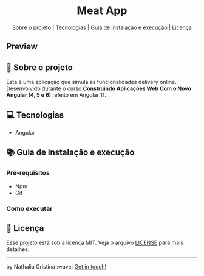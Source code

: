 
<h1 align="center">Meat App</h1>

<p align="center">
  <a href="#rocket-sobre-o-projeto">Sobre o projeto</a> | <a href="#computer-tecnologias">Tecnologias</a> | <a href="#books-guia-de-instalação-e-execução">Guia de instalação e execução</a> | <a href="#scroll-licença">Licença</a>
</p>

## Preview

## :rocket: Sobre o projeto

<p>Esta é uma aplicação que simula as funcionalidades delivery online. Desenvolvido durante o curso <b>Construindo Aplicações Web Com o Novo Angular (4, 5 e 6)</b> refeito em Angular 11.</p>

## :computer: Tecnologias

- Angular

## :books: Guia de instalação e execução

### Pré-requisitos

- Npm
- Git

### Como executar

## :scroll: Licença

Esse projeto está sob a licença MIT. Veja o arquivo <a href="https://github.com/nathaliacristina20/meat-app/blob/master/LICENSE">LICENSE</a> para mais detalhes.

<hr />
<p>by Nathalia Cristina :wave: <a href="https://linktr.ee/nathaliacristina20">Get in touch!</a></p>
